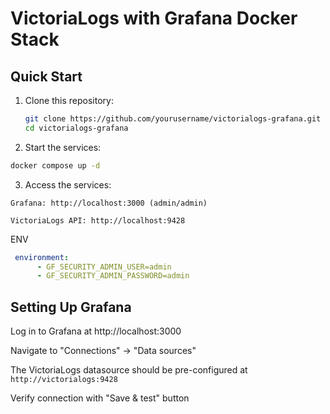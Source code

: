 # VictoriaLogs with Grafana Docker Stack
## Quick Start

1. Clone this repository:
   ```bash
   git clone https://github.com/yourusername/victorialogs-grafana.git
   cd victorialogs-grafana
   ```
2. Start the services:

```bash
docker compose up -d
```
3. Access the services:
```
Grafana: http://localhost:3000 (admin/admin)
```
```
VictoriaLogs API: http://localhost:9428
```
ENV
```yaml
 environment:
      - GF_SECURITY_ADMIN_USER=admin
      - GF_SECURITY_ADMIN_PASSWORD=admin
```

## Setting Up Grafana

Log in to Grafana at http://localhost:3000

Navigate to "Connections" → "Data sources"

The VictoriaLogs datasource should be pre-configured at `http://victorialogs:9428`

Verify connection with "Save & test" button
